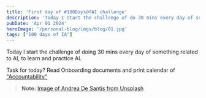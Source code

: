 ```yaml
---
title: 'First day of #100DaysOfAI challenge'
description: 'Today I start the challenge of do 30 mins every day of something related with AI, with the goal of learn and practice AI.'
pubDate: 'Apr 01 2024'
heroImage: '/personal-blog/imgs/blog/01.jpg'
tags: ["100 days of IA"]
---
```


Today I start the challenge of doing 30 mins every day of something related to AI, to learn and practice AI.

Task for today? Read Onboarding documents and print calendar of ["Accountability"](https://drive.google.com/file/d/1Jtb5ci6jbPxe95pknzHBUlWdYE8f4CNs/view?usp=sharing)

> **Note:** [Image of Andrea De Santis from Unsplash](https://unsplash.com/es/fotos/juguete-robot-blanco-y-negro-sobre-mesa-de-madera-roja-zwd435-ewb4?utm_content=creditCopyText&utm_medium=referral&utm_source=unsplash)